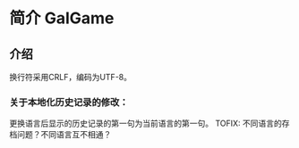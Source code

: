 # 简介 GalGame
## 介绍
换行符采用CRLF，编码为UTF-8。


### 关于本地化历史记录的修改：
更换语言后显示的历史记录的第一句为当前语言的第一句。
TOFIX: 不同语言的存档问题？不同语言互不相通？
